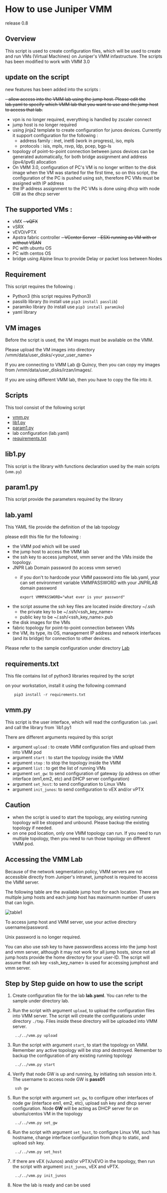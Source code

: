 # How to use Juniper VMM

release 0.8
## Overview
This script is used to create configuration files, which will be used to create and run VMs (Virtual Machines) on Juniper's VMM infastructure.
The scripts has been modified to work with VMM 3.0 

## update on the script
new features has been added into the scripts :

~~- allow access into the VMM lab using the jump host. Please edit the lab.yaml to specify which VMM lab that you want to use and the jump host to access that lab.~~
- vpn is no longer required, everything is handled by zscaler connect
- jump host is no longer required
- using jinja2 template to create configuration for junos devices. Currently it support configuration for the following :
    * address family : inet, inet6  (work in progress), iso, mpls
    * protocols : isis, mpls, rsvp, ldp, pcep, bgp-ls
- topology of point-to-point connection between junos devices can be generated automatically, for both bridge assignment and address (ipv4/ipv6) allocation
- On VMM 3.0, configuration of PC's VM is no longer written to the disk image when the VM was started for the first time, so on this script, the configuration of the PC is pushed using ssh, therefore PC VMs must be assigned with IP address
- the IP address assignment to the PC VMs is done using dhcp with node GW as the dhcp server


## The supported VMs :
- vMX
~~- vQFX~~
- vSRX
- vEVO/vPTX
- Apstra fabric controller
~~- VCenter Server~~
~~- ESXi running as VM with or without VSAN~~
- PC with ubuntu OS 
- PC with centos OS
- bridge using Alpine linux to provide Delay or packet loss between Nodes

## Requirement
This script requires the following :
- Python3 (this script requires Python3)
- passlib library (to install use `pip3 install passlib`)
- paramiko library (to install use `pip3 install paramiko`)
- yaml library


## VM images
Before the script is used, the VM images must be available on the VMM.

Please upload the VM images into directory /vmm/data/user_disks/<your_user_name>

If you are connecting to VMM Lab @ Quincy, then you can copy my images from /vmm/data/user_disks/irzan/images/.

If you are using different VMM lab, then you have to copy the file into it.

## Scripts

This tool consist of the following script
- [vmm.py](../vmm.py)
- [lib1.py](../lib1.py)
- [param1.py](../param1.py)
- lab configuration (lab.yaml)
- [requirements.txt](../requirements.txt)

## lib1.py
This script is the library with functions declaration used by the main scripts (`vmm.py`)

## param1.py
This script provide the parameters required by the library

## lab.yaml
This YAML file provide the definition of the lab topology

please edit this file for the following :
- the VMM pod which will be used
- the jump host to access the VMM lab
- the ssh key to access jumphost, vmm server and the VMs inside the topology. 
- JNPR Lab Domain password (to access vmm server)
  - if you don't to hardcode your VMM password into file lab.yaml, your can set environment variable VMMPASSWORD with your JNPRLAB domain password

        export VMMPASSWORD="what ever is your password"

- the script assume the ssh key files are located inside directory ~/.ssh 
  - the private key to be ~/.ssh/<ssh_key_name> 
  - public key to be ~/.ssh/<ssh_key_name>.pub
- the disk images for the VMs
- fabric topology for point-to-point connection between VMs
- the VM, its type, its OS, management IP address and network interfaces (and its bridge) for connection to other devices.

Please refer to the sample configuration under directory [Lab](Lab/)

## requirements.txt

This file contains list of python3 libraries required by the script

on your workstation, install it using the following command

        pip3 install -r requirements.txt


## vmm.py
This script is the user interface, which will read the configuration `lab.yaml` and call the library from `lib1.py1

There are different arguments required by this script
- argument `upload` : to create VMM configuration files and upload them into VMM pod
- argument `start` : to start the topology inside the VMM
- argument `stop` : to stop the topology inside the VMM 
- argument `list` :  to get the list of running VMs
- argument `set_gw`: to send configuration of gateway (ip address on other interface (em1,em2, etc) and DHCP server configuration)
- argument `set_host`: to send configuration to Linux VMs
- argument `init_junos`: to send configuration to vEX and/or vPTX

## Caution

- when the script is used to start the topology, any existing running topology will be stopped and unbound. Please backup the existing topology if needed.
- on one pod location, only one VMM topology can run. If you need to run multiple topology, then you need to run those topology on different VMM pod.

## Accessing the VMM Lab

Because of the network segmentation policy, VMM servers are not accessible directly from Juniper's intranet, jumphost is required to access the VMM server.

The following table are the available jump host for each location. There are multiple jump hosts and each jump host has maximumm number of users that can login.

![table1](jh_vmm_server.png)

To access jump host and VMM server, use your active directory username/password.

Unix password is no longer required.

You can also use ssh key to have passwordless access into the jump host and vmm server, although it may not work for all jump hosts, since not all jump hosts provide the home directory for your user-ID. The script will assume that ssh key <ssh_key_name> is used for accessing jumphost and vmm server.

## Step by Step guide on how to use the script

1. Create configuration file for the lab **lab.yaml**. You can refer to the sample under directory lab.
2. Run the script with argument `upload`, to upload the configuration files into VMM server. The script will ctreate the configurations under directory `./tmp`. Files inside these directory will be uploaded into VMM server.

        ../../vmm.py upload

3. Run the script with argument `start`, to start the topology on VMM. Remember any active topology will be stop and destroyed. Remember to backup the configuration of any existing running topology

        ../../vmm.py start


4. Verify that node GW is up and running, by initiating ssh session into it. The username to access node GW is **pass01**

        ssh gw

5. Run the script with argument `set_gw`, to configure other interfaces of node gw (interface em1, em2, etc), upload ssh key and dhcp server configuration. Node **GW** will be acting as DHCP server for on ubuntu/centos VM in the topology

        ../../vmm.py set_gw


6. Run the script with argument `set_host`, to configure Linux VM, such has hostname, change interface configuration from dhcp to static, and upload ssh key.

        ../../vmm.py set_host

6. If there are vEX (vJunos) and/or vPTX/vEVO in the topology, then run the script with argument `init_junos`,  vEX and vPTX.

        ../../vmm.py init_junos

9. Now the lab is ready and can be used

